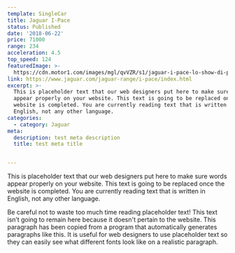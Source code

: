 ```yaml
---
template: SingleCar
title: Jaguar I-Pace
status: Published
date: '2018-06-22'
price: 71000
range: 234
acceleration: 4.5
top_speed: 124
featuredImage: >-
  https://cdn.motor1.com/images/mgl/qvVZR/s1/jaguar-i-pace-lo-show-di-presentazione-dalle-19-del-1-marzo.jpg
link: https://www.jaguar.com/jaguar-range/i-pace/index.html
excerpt: >-
  This is placeholder text that our web designers put here to make sure words
  appear properly on your website. This text is going to be replaced once the
  website is completed. You are currently reading text that is written in
  English, not any other language.
categories:
  - category: Jaguar
meta:
  description: test meta description
  title: test meta title


---
```


This is placeholder text that our web designers put here to make sure words appear properly on your website. This text is going to be replaced once the website is completed. You are currently reading text that is written in English, not any other language.

Be careful not to waste too much time reading placeholder text! This text isn’t going to remain here because it doesn't pertain to the website. This paragraph has been copied from a program that automatically generates paragraphs like this. It is useful for web designers to use placeholder text so they can easily see what different fonts look like on a realistic paragraph.
